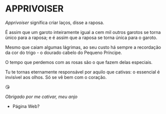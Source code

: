 # APPRIVOISER

*Apprivoiser* significa criar laços, disse a raposa.

É assim que um garoto inteiramente igual a cem mil outros garotos se torna único para a raposa;
e é assim que a raposa se torna única para o garoto.

Mesmo que caiam algumas lágrimas, ao seu custo há sempre a recordação da cor do trigo - o dourado cabelo do Pequeno Príncipe.

O tempo que perdemos com as rosas são o que fazem delas especiais.

Tu te tornas eternamente responsável por aquilo que cativas: o essencial é invisível aos olhos. Só se vê bem com o coração.

:kissing_heart:

*Obrigado por me cativar, meu anjo*

* Página Web?
